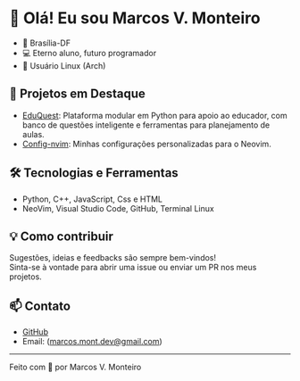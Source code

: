 # 👋 Olá! Eu sou Marcos V. Monteiro

- 📍 Brasília-DF
- 💻 Eterno aluno, futuro programador
- 🐧 Usuário Linux (Arch)

## 🚀 Projetos em Destaque

- [EduQuest](https://github.com/MontMarcos/EduQuest): Plataforma modular em Python para apoio ao educador, com banco de questões inteligente e ferramentas para planejamento de aulas.
- [Config-nvim](https://github.com/MontMarcos/Config-nvim): Minhas configurações personalizadas para o Neovim.

## 🛠️ Tecnologias e Ferramentas

- Python, C++, JavaScript, Css e HTML 
- NeoVim, Visual Studio Code, GitHub, Terminal Linux

## 💡 Como contribuir

Sugestões, ideias e feedbacks são sempre bem-vindos!  
Sinta-se à vontade para abrir uma issue ou enviar um PR nos meus projetos.

## 📫 Contato

- [GitHub](https://github.com/MontMarcos)
- Email: (marcos.mont.dev@gmail.com)

---

Feito com 💙 por Marcos V. Monteiro
